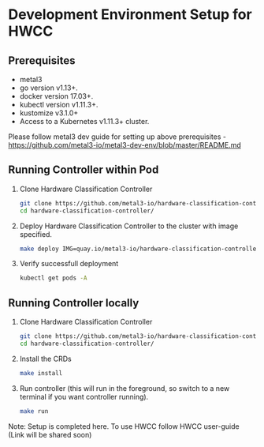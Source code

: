 # Development Environment Setup for HWCC

## Prerequisites

* metal3
* go version v1.13+.
* docker version 17.03+.
* kubectl version v1.11.3+.
* kustomize v3.1.0+
* Access to a Kubernetes v1.11.3+ cluster.

Please follow metal3 dev guide for setting up above prerequisites -
<https://github.com/metal3-io/metal3-dev-env/blob/master/README.md>

## Running Controller within Pod

1. Clone Hardware Classification Controller

    ```bash
   git clone https://github.com/metal3-io/hardware-classification-controller
   cd hardware-classification-controller/
   ```

2. Deploy Hardware Classification Controller to the cluster with image
   specified.

    ```bash
   make deploy IMG=quay.io/metal3-io/hardware-classification-controller:latest
   ```

3. Verify successfull deployment

    ```bash
   kubectl get pods -A
   ```

## Running Controller locally

1. Clone Hardware Classification Controller

    ```bash
   git clone https://github.com/metal3-io/hardware-classification-controller
   cd hardware-classification-controller/
   ```

2. Install the CRDs

    ```bash
   make install
   ```

3. Run controller (this will run in the foreground, so switch to a new
   terminal if you want controller running).

    ```bash
   make run
   ```

Note: Setup is completed here. To use HWCC follow HWCC user-guide
(Link will be shared soon)
